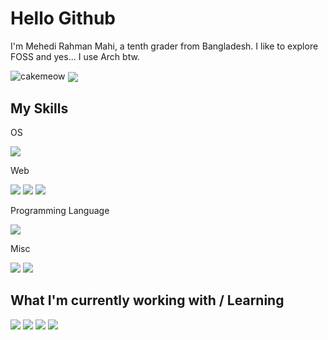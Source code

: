 # Hello Github
I'm Mehedi Rahman Mahi, a tenth grader from Bangladesh. I like to explore FOSS and yes... I use Arch btw.


<img src="https://github-readme-stats.vercel.app/api?username=cakemeow&show_icons=true&locale=en" alt="cakemeow" />
<img align="center" src="https://github-readme-stats.vercel.app/api/top-langs/?username=cakemeow&layout=compact" />

## My Skills

  OS
  
  ![](https://img.shields.io/badge/Linux-blueviolet)
  
  Web
  
  ![](https://img.shields.io/badge/Frontend-yellowgreen)
  ![](https://img.shields.io/badge/HTML-yellowgreen)
  ![](https://img.shields.io/badge/CSS-yellowgreen)
  
  Programming Language
  
  ![](https://img.shields.io/badge/C%2B%2B-green)
  
  Misc
  
  ![](https://img.shields.io/badge/Typing-red)
  ![](https://img.shields.io/badge/UX_designing-red)

## What I'm currently working with / Learning

  ![](https://img.shields.io/badge/JavaScript-blue)
  ![](https://img.shields.io/badge/Python-blue)
  ![](https://img.shields.io/badge/sh-blue)
  ![](https://img.shields.io/badge/C++-blue)
